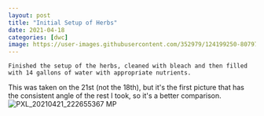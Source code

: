 ```yaml
---
layout: post
title: "Initial Setup of Herbs"
date: 2021-04-18
categories: [dwc]
image: https://user-images.githubusercontent.com/352979/124199250-80797c80-daa0-11eb-8cfa-22a453e3ed00.jpg
---
```


```Finished the setup of the herbs, cleaned with bleach and then filled with 14 gallons of water with appropriate nutrients.```

This was taken on the 21st (not the 18th), but it's the first picture that has the consistent angle of the rest I took, so it's a better comparison.
![PXL_20210421_222655367 MP](https://user-images.githubusercontent.com/352979/124199250-80797c80-daa0-11eb-8cfa-22a453e3ed00.jpg)
